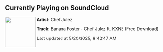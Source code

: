 ## Currently Playing on SoundCloud

[<img align="left" width="100" src="https://i1.sndcdn.com/artworks-bY20eK1oyuMNxkj0-LQa2rQ-t500x500.jpg">](https://soundcloud.com/chefjulezmusic/e967af06-e5d7-4e19-b93d-97dad8c96473)

**Artist**: Chef Julez 

**Track**: Banana Foster - Chef Julez ft. KXNE (Free Download)

Last updated at 5/20/2025, 8:42:47 AM
